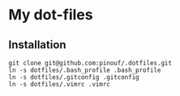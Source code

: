 My dot-files
=========

Installation
-----

	git clone git@github.com:pinouf/.dotfiles.git
	ln -s dotfiles/.bash_profile .bash_profile
	ln -s dotfiles/.gitconfig .gitconfig
	ln -s dotfiles/.vimrc .vimrc



